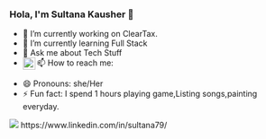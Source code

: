 ### Hola, I'm Sultana Kausher 👋
- 🔭 I’m currently working on ClearTax.
- 🌱 I’m currently learning Full Stack 
- 💬 Ask me about Tech Stuff
- 📫 How to reach me: <a href=" https://www.linkedin.com/in/sultana79/">
  <img align="left" alt="Sultana's Linkdein" width="22px" src="https://cdn.jsdelivr.net/npm/simple-icons@v3/icons/linkedin.svg" />
</a>

- 😄 Pronouns: she/Her
- ⚡ Fun fact: I spend 1 hours playing game,Listing songs,painting everyday.
<img src="https://github-readme-stats.vercel.app/api?username=SultanaKausher&&show_icons=true&title_color=ffffff&icon_color=bb2acf&text_color=daf7dc&bg_color=151515">
https://www.linkedin.com/in/sultana79/
